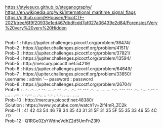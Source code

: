 https://stylesuxx.github.io/steganography/
<br>
https://en.wikipedia.org/wiki/International_maritime_signal_flags
<br>
https://github.com/HHousen/PicoCTF-2021/tree/6f9f20933e1ed467dbdfcdd7af027a06439e2d84/Forensics/Very%20very%20very%20Hidden

<br>
Prob-1 : https://jupiter.challenges.picoctf.org/problem/36474/
<br>
Prob-2 : https://jupiter.challenges.picoctf.org/problem/41511/
<br>
Prob-3 : https://jupiter.challenges.picoctf.org/problem/37821/
<br>
Prob-4 : https://jupiter.challenges.picoctf.org/problem/13594/
<br>
Prob-5 : http://mercury.picoctf.net:54219/
<br>
Prob-6 : https://jupiter.challenges.picoctf.org/problem/64649/
<br>
Prob-7 : https://jupiter.challenges.picoctf.org/problem/33850/
<br>
username : admin '--
password : password
<br>
Prob-8 : https://jupiter.challenges.picoctf.org/problem/26704/
<br>
Prob-9 : ..-. .-.. .- --. ... .- -- ..- . .-.. -- --- .-. ... . .. ... -.-. --- --- .-.. -... -.-- - .... . .-- .- -.-- .. .-.. .. -.- . -.-. .... . . ...
<br>
Prob-10 : http://mercury.picoctf.net:48380/
<br>
Solution : https://www.youtube.com/watch?v=2lf4mR_ZC2k
<br>
Prob-11 : 41 42 43 54 46 7B 34 35 43 31 31 5F 31 35 5F 55 35 33 46 55 4C 7D
<br>
Prob-12 : Q1RGe0ZsYWdneVdhZ2d5UmFnZ3l9
